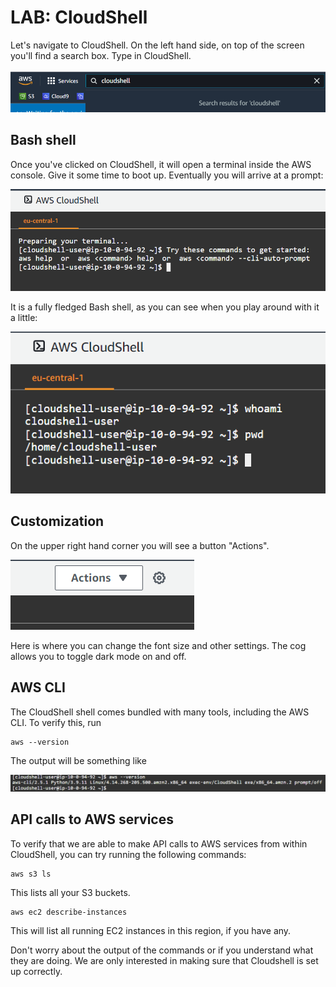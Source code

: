 # LAB: CloudShell

Let's navigate to CloudShell. On the left hand side, on top of the screen you'll find a search box. Type in CloudShell.

![Search for CloudShell](<../../.gitbook/assets/image (305).png>)

## Bash shell

Once you've clicked on CloudShell, it will open a terminal inside the AWS console. Give it some time to boot up. Eventually you will arrive at a prompt:

![CloudShell prompt](<../../.gitbook/assets/image (426).png>)

It is a fully fledged Bash shell, as you can see when you play around with it a little:

![I am cloudshell-user](<../../.gitbook/assets/image (126) (1).png>)

## Customization

On the upper right hand corner you will see a button "Actions".&#x20;

![Actions and a cog](<../../.gitbook/assets/image (416).png>)

Here is where you can change the font size and other settings. The cog allows you to toggle dark mode on and off.

## AWS CLI&#x20;

The CloudShell shell comes bundled with many tools, including the AWS CLI. To verify this, run&#x20;

```
aws --version
```

The output will be something like&#x20;

![Current AWS CLI version.](<../../.gitbook/assets/image (24).png>)

## API calls to AWS services

To verify that we are able to make API calls to AWS services from within CloudShell, you can try running the following commands:

```
aws s3 ls
```

This lists all your S3 buckets.&#x20;

```
aws ec2 describe-instances
```

This will list all running EC2 instances in this region, if you have any.&#x20;

Don't worry about the output of the commands or if you understand what they are doing. We are only interested in making sure that Cloudshell is set up correctly.&#x20;
